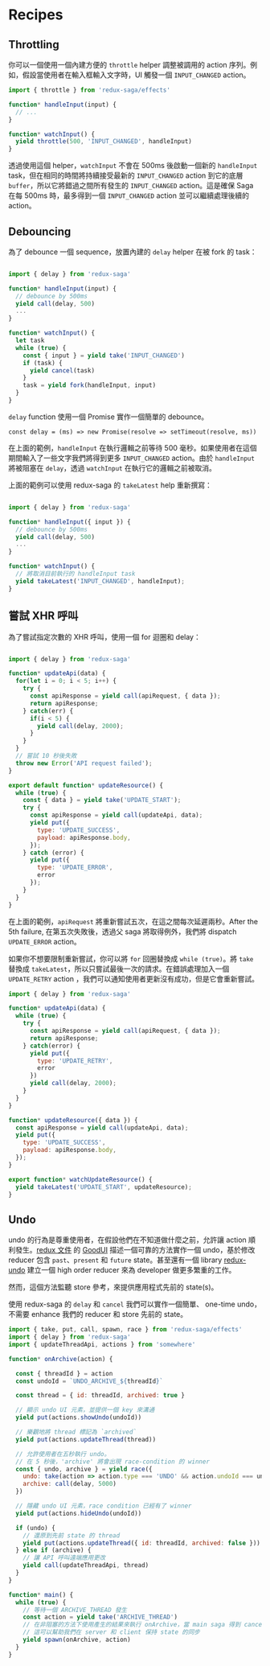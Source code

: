 # Recipes

## Throttling

你可以一個使用一個內建方便的 `throttle` helper 調整被調用的 action 序列。例如，假設當使用者在輸入框輸入文字時，UI 觸發一個 `INPUT_CHANGED` action。

```javascript
import { throttle } from 'redux-saga/effects'

function* handleInput(input) {
  // ...
}

function* watchInput() {
  yield throttle(500, 'INPUT_CHANGED', handleInput)
}
```

透過使用這個 helper，`watchInput` 不會在 500ms 後啟動一個新的 `handleInput` task，但在相同的時間將持續接受最新的 `INPUT_CHANGED` action 到它的底層 `buffer`，所以它將錯過之間所有發生的 `INPUT_CHANGED` action。這是確保 Saga 在每 500ms 時，最多得到一個 `INPUT_CHANGED` action 並可以繼續處理後續的 action。

## Debouncing

為了 debounce 一個 sequence，放置內建的 `delay` helper 在被 fork 的 task：

```javascript

import { delay } from 'redux-saga'

function* handleInput(input) {
  // debounce by 500ms
  yield call(delay, 500)
  ...
}

function* watchInput() {
  let task
  while (true) {
    const { input } = yield take('INPUT_CHANGED')
    if (task) {
      yield cancel(task)
    }
    task = yield fork(handleInput, input)
  }
}
```

`delay` function 使用一個 Promise 實作一個簡單的 debounce。
```
const delay = (ms) => new Promise(resolve => setTimeout(resolve, ms))
```

在上面的範例，`handleInput` 在執行邏輯之前等待 500 毫秒。如果使用者在這個期間輸入了一些文字我們將得到更多 `INPUT_CHANGED` action。由於 `handleInput` 將被阻塞在 `delay`，透過 `watchInput` 在執行它的邏輯之前被取消。

上面的範例可以使用 redux-saga 的 `takeLatest` help 重新撰寫：

```javascript

import { delay } from 'redux-saga'

function* handleInput({ input }) {
  // debounce by 500ms
  yield call(delay, 500)
  ...
}

function* watchInput() {
  // 將取消目前執行的 handleInput task
  yield takeLatest('INPUT_CHANGED', handleInput);
}
```

## 嘗試 XHR 呼叫

為了嘗試指定次數的 XHR 呼叫，使用一個 for 迴圈和 delay：

```javascript

import { delay } from 'redux-saga'

function* updateApi(data) {
  for(let i = 0; i < 5; i++) {
    try {
      const apiResponse = yield call(apiRequest, { data });
      return apiResponse;
    } catch(err) {
      if(i < 5) {
        yield call(delay, 2000);
      }
    }
  }
  // 嘗試 10 秒後失敗
  throw new Error('API request failed');
}

export default function* updateResource() {
  while (true) {
    const { data } = yield take('UPDATE_START');
    try {
      const apiResponse = yield call(updateApi, data);
      yield put({
        type: 'UPDATE_SUCCESS',
        payload: apiResponse.body,
      });
    } catch (error) {
      yield put({
        type: 'UPDATE_ERROR',
        error
      });
    }
  }
}

```

在上面的範例，`apiRequest` 將重新嘗試五次，在這之間每次延遲兩秒。After the 5th failure, 在第五次失敗後，透過父 saga 將取得例外，我們將 dispatch `UPDATE_ERROR` action。

如果你不想要限制重新嘗試，你可以將 `for` 回圈替換成 `while (true)`。將 `take` 替換成 `takeLatest`，所以只嘗試最後一次的請求。在錯誤處理加入一個 `UPDATE_RETRY` action ，我們可以通知使用者更新沒有成功，但是它會重新嘗試。

```javascript
import { delay } from 'redux-saga'

function* updateApi(data) {
  while (true) {
    try {
      const apiResponse = yield call(apiRequest, { data });
      return apiResponse;
    } catch(error) {
      yield put({
        type: 'UPDATE_RETRY',
        error
      })
      yield call(delay, 2000);
    }
  }
}

function* updateResource({ data }) {
  const apiResponse = yield call(updateApi, data);
  yield put({
    type: 'UPDATE_SUCCESS',
    payload: apiResponse.body,
  });
}

export function* watchUpdateResource() {
  yield takeLatest('UPDATE_START', updateResource);
}

```

## Undo

undo 的行為是尊重使用者，在假設他們在不知道做什麼之前，允許讓 action 順利發生。[redux 文件](http://redux.js.org/docs/recipes/ImplementingUndoHistory.html) 的 [GoodUI](https://goodui.org/#8) 描述一個可靠的方法實作一個 undo，基於修改 reducer 包含 `past`、`present` 和 `future` state。甚至還有一個 library [redux-undo](https://github.com/omnidan/redux-undo) 建立一個 high order reducer 來為 developer 做更多繁重的工作。

然而，這個方法監聽 store 參考，來提供應用程式先前的 state(s)。

使用 redux-saga 的 `delay` 和 `cancel` 我們可以實作一個簡單、 one-time undo，不需要 enhance 我們的 reducer 和 store 先前的 state。

```javascript
import { take, put, call, spawn, race } from 'redux-saga/effects'
import { delay } from 'redux-saga'
import { updateThreadApi, actions } from 'somewhere'

function* onArchive(action) {

  const { threadId } = action
  const undoId = `UNDO_ARCHIVE_${threadId}`

  const thread = { id: threadId, archived: true }

  // 顯示 undo UI 元素，並提供一個 key 來溝通
  yield put(actions.showUndo(undoId))

  // 樂觀地將 thread 標記為 `archived`
  yield put(actions.updateThread(thread))

  // 允許使用者在五秒執行 undo。
  // 在 5 秒後，'archive' 將會出現 race-condition 的 winner
  const { undo, archive } = yield race({
    undo: take(action => action.type === 'UNDO' && action.undoId === undoId),
    archive: call(delay, 5000)
  })

  // 隱藏 undo UI 元素，race condition 已經有了 winner
  yield put(actions.hideUndo(undoId))

  if (undo) {
    // 還原到先前 state 的 thread
    yield put(actions.updateThread({ id: threadId, archived: false }))
  } else if (archive) {
    // 讓 API 呼叫遠端應用更改
    yield call(updateThreadApi, thread)
  }
}

function* main() {
  while (true) {
    // 等待一個 ARCHIVE_THREAD 發生
    const action = yield take('ARCHIVE_THREAD')
    // 在非阻塞的方法下使用產生的結果來執行 onArchive，當 main saga 得到 cancell 也可以防止 cancelation。
    // 這可以幫助我們在 server 和 client 保持 state 的同步
    yield spawn(onArchive, action)
  }
}
```
